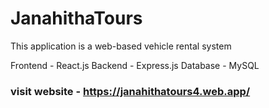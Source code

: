# JanahithaTours

This application is a web-based vehicle rental system 

Frontend - React.js
Backend - Express.js
Database - MySQL 

### visit website - https://janahithatours4.web.app/